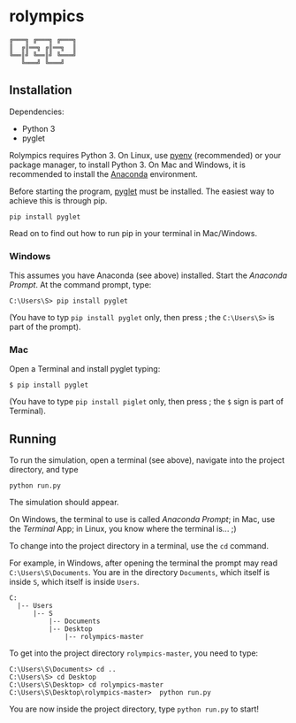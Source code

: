 # rolympics

```
╔═══╗ ╔═══╗ ╔═══╗  
║  ╔║══╗ ╔║══╗  ║  
╚══║╝ ╚══║╝ ╚═══╝  
   ╚═══╝ ╚═══╝  
```

## Installation

Dependencies:
  * Python 3
  * pyglet

Rolympics requires Python 3. On Linux, use [pyenv](https://github.com/pyenv/pyenv) (recommended) or your package manager, to install Python 3. On Mac and Windows, it is recommended to install the [Anaconda](https://www.anaconda.com/download/) environment.

Before starting the program, [pyglet](https://pyglet.readthedocs.io/en/pyglet-1.3-maintenance/) must be installed. The easiest way to achieve this is through pip.

    pip install pyglet

Read on to find out how to run pip in your terminal in Mac/Windows.

### Windows

This assumes you have Anaconda (see above) installed. Start the *Anaconda Prompt*. At the command prompt, type:

    C:\Users\S> pip install pyglet

(You have to typ `pip install pyglet` only, then press <Enter>; the `C:\Users\S>` is part of the prompt).

### Mac

Open a Terminal and install pyglet typing:

    $ pip install pyglet
    
(You have to type `pip install piglet` only, then press <Enter>; the `$` sign is part of Terminal).
   
## Running

To run the simulation, open a terminal (see above), navigate into the project directory, and type

    python run.py
    
The simulation should appear.

On Windows, the terminal to use is called *Anaconda Prompt*; in Mac, use the *Terminal* App; in Linux, you know where the terminal is... ;)

To change into the project directory in a terminal, use the `cd` command.

For example, in Windows, after opening the terminal the prompt may read `C:\Users\S\Documents`. You are in the directory `Documents`, which itself is inside `S`, which itself is inside `Users`.

    C:
      |-- Users
          |-- S
              |-- Documents
              |-- Desktop
                  |-- rolympics-master
                 
To get into the project directory `rolympics-master`, you need to type:

    C:\Users\S\Documents> cd ..
    C:\Users\S> cd Desktop
    C:\Users\S\Desktop> cd rolympics-master
    C:\Users\S\Desktop\rolympics-master>  python run.py
    
You are now inside the project directory, type `python run.py` to start!
